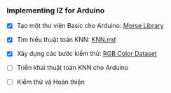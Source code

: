 ### Implementing IZ for Arduino

- [x] Tạo một thư viện Basic cho Arduino: [Morse Library](/home/dinhtu/Personalized/Microcontroller/arduino/project/my-lib/Morse)

- [x] Tìm hiểu thuật toán KNN: [KNN.md](/home/dinhtu/Personalized/Microcontroller/arduino/project/Arduino_KNN/KNN.md)

- [x] Xây dựng các bước kiểm thử: [RGB Color Dataset](https://github.com/AjinkyaChavan9/RGB-Color-Classifier-with-Deep-Learning-using-Keras-and-Tensorflow/tree/master)

- [ ] Triển khai thuật toán KNN cho Arduino

- [ ] Kiểm thử và Hoàn thiện
